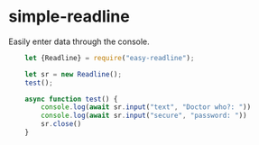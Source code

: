 # simple-readline
 
Easily enter data through the console. 

```js
    let {Readline} = require("easy-readline");

    let sr = new Readline();
    test();

    async function test() {
        console.log(await sr.input("text", "Doctor who?: "))
        console.log(await sr.input("secure", "password: "))
        sr.close()
    }
```